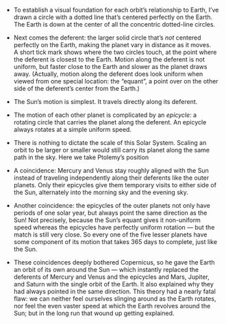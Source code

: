 
* To establish a visual foundation for each orbit’s relationship to Earth,
  I’ve drawn a circle with a dotted line
  that’s centered perfectly on the Earth.
  The Earth is down at the center
  of all the concentric dotted-line circles.

* Next comes the deferent:
  the larger solid circle that’s *not* centered perfectly on the Earth,
  making the planet vary in distance as it moves.
  A short tick mark shows where the two circles touch,
  at the point where the deferent is closest to the Earth.
  Motion along the deferent is not uniform,
  but faster close to the Earth and slower as the planet draws away.
  (Actually, motion along the deferent does look uniform
  when viewed from one special location: the “equant”,
  a point over on the other side of the deferent’s center from the Earth.)

* The Sun’s motion is simplest.
  It travels directly along its deferent.

* The motion of each other planet is complicated by an *epicycle:*
  a rotating circle that carries the planet along the deferent.
  An epicycle always rotates at a simple uniform speed.

* There is nothing to dictate the scale of this Solar System.
  Scaling an orbit to be larger or smaller
  would still carry its planet along the same path in the sky.
  Here we take Ptolemy’s position

* A coincidence:
  Mercury and Venus stay roughly aligned with the Sun
  instead of traveling independently along their deferents
  like the outer planets.
  Only their epicycles give them temporary visits to either side of the Sun,
  alternately into the morning sky and the evening sky.

* Another coincidence:
  the epicycles of the outer planets not only have periods of one solar year,
  but always point the same direction as the Sun!
  Not precisely, because the Sun’s equant gives it non-uniform speed
  whereas the epicycles have perfectly uniform rotation —
  but the match is still very close.
  So every one of the five lesser planets
  have some component of its motion
  that takes 365 days to complete, just like the Sun.

* These coincidences deeply bothered Copernicus,
  so he gave the Earth an orbit of its own around the Sun —
  which instantly replaced the deferents of Mercury and Venus
  and the epicycles and Mars, Jupiter, and Saturn
  with the single orbit of the Earth.
  It also explained why they had always pointed in the same direction.
  This theory had a nearly fatal flaw:
  we can neither feel ourselves slinging around as the Earth rotates,
  nor feel the even vaster speed at which the Earth revolves around the Sun;
  but in the long run that wound up getting explained.
